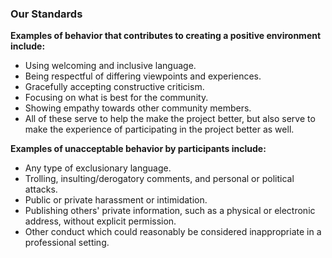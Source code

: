 ### Our Standards

**Examples of behavior that contributes to creating a positive environment include:**

- Using welcoming and inclusive language.
- Being respectful of differing viewpoints and experiences.
- Gracefully accepting constructive criticism.
- Focusing on what is best for the community.
- Showing empathy towards other community members.
- All of these serve to help the make the project better, but also serve to make the experience of participating in the project better as well.

**Examples of unacceptable behavior by participants include:**

- Any type of exclusionary language.
- Trolling, insulting/derogatory comments, and personal or political attacks.
- Public or private harassment or intimidation.
- Publishing others' private information, such as a physical or electronic address, without explicit permission.
- Other conduct which could reasonably be considered inappropriate in a professional setting.
